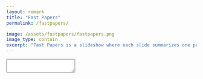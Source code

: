 ```yaml
---
layout: remark
title: "Fast Papers"
permalink: /fastpapers/

image: /assets/fastpapers/fastpapers.png
image_type: contain
excerpt: "Fast Papers is a slideshow where each slide summarizes one paper with few sentences and some graphics."
---
```



<style>
    .authors {
        opacity: 0.8;
    }
    .date {
        opacity: 0.8;
    }
</style>

<textarea id="source" class="remark-textarea">



class: center, middle, hide-slide-number
count: false
# .title[Fast Papers]

Seungjae Ryan Lee / [endtoendAI](https://www.endtoend.ai)

Each slide summarizes a paper with few sentences and some graphics.

---

name: toc
class: hide-slide-number
count: false
# Table of Contents
1. [Observational Overfitting in Reinforcement Learning](#obs-overfit)


---

name: obs-overfit
# Observational Overfitting in Reinforcement Learning

<div class="remark-headnote">
  <span>Song et al., 2019</span>
</div>

<div class="w60">
  <img src="{{ absolute_url }}/assets/fastpapers/obs-overfit/obs_overfit.png" alt="">
</div>

- Agents can overfit to parts of observation irrelevant to MDP dynamics such as the scoreboard or the background, as they are correlated with progress.
- Observational overfitting hurts agent's generalization.
- Overparametrization can mitigate observational overfitting and improve generalization.

<div class="remark-footnote">
  <span><a class="paper-link" href="https://arxiv.org/abs/1912.02975">https://arxiv.org/abs/1912.02975</a></span>
</div>




</textarea>

